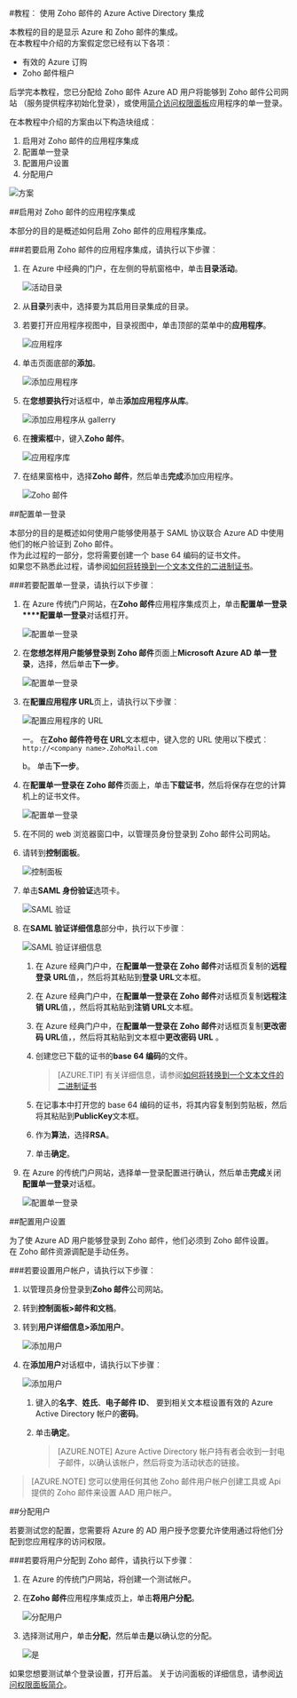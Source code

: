 <properties 
    pageTitle="教程︰ Azure Active Directory 集成使用 Zoho 邮件 |Microsoft Azure" 
    description="了解如何使用 Azure Active Directory Zoho 邮件启用单一登录、 自动化资源调配，和更多。" 
    services="active-directory" 
    authors="jeevansd"  
    documentationCenter="na" 
    manager="femila"/>
<tags 
    ms.service="active-directory" 
    ms.devlang="na" 
    ms.topic="article" 
    ms.tgt_pltfrm="na" 
    ms.workload="identity" 
    ms.date="09/09/2016" 
    ms.author="markvi" />

#<a name="tutorial-azure-active-directory-integration-with-zoho-mail"></a>教程︰ 使用 Zoho 邮件的 Azure Active Directory 集成
  
本教程的目的是显示 Azure 和 Zoho 邮件的集成。  
在本教程中介绍的方案假定您已经有以下各项︰

-   有效的 Azure 订购
-   Zoho 邮件租户
  
后学完本教程，您已分配给 Zoho 邮件 Azure AD 用户将能够到 Zoho 邮件公司网站 （服务提供程序初始化登录），或使用[简介访问权限面板](active-directory-saas-access-panel-introduction.md)应用程序的单一登录。
  
在本教程中介绍的方案由以下构造块组成︰

1.  启用对 Zoho 邮件的应用程序集成
2.  配置单一登录
3.  配置用户设置
4.  分配用户

![方案](./media/active-directory-saas-zoho-mail-tutorial/IC789600.png "方案")

##<a name="enabling-the-application-integration-for-zoho-mail"></a>启用对 Zoho 邮件的应用程序集成
  
本部分的目的是概述如何启用 Zoho 邮件的应用程序集成。

###<a name="to-enable-the-application-integration-for-zoho-mail-perform-the-following-steps"></a>若要启用 Zoho 邮件的应用程序集成，请执行以下步骤︰

1.  在 Azure 中经典的门户，在左侧的导航窗格中，单击**目录活动**。

    ![活动目录](./media/active-directory-saas-zoho-mail-tutorial/IC700993.png "活动目录")

2.  从**目录**列表中，选择要为其启用目录集成的目录。

3.  若要打开应用程序视图中，目录视图中，单击顶部的菜单中的**应用程序**。

    ![应用程序](./media/active-directory-saas-zoho-mail-tutorial/IC700994.png "应用程序")

4.  单击页面底部的**添加**。

    ![添加应用程序](./media/active-directory-saas-zoho-mail-tutorial/IC749321.png "添加应用程序")

5.  在**您想要执行**对话框中，单击**添加应用程序从库**。

    ![添加应用程序从 gallerry](./media/active-directory-saas-zoho-mail-tutorial/IC749322.png "添加应用程序从 gallerry")

6.  在**搜索框**中，键入**Zoho 邮件**。

    ![应用程序库](./media/active-directory-saas-zoho-mail-tutorial/IC789601.png "应用程序库")

7.  在结果窗格中，选择**Zoho 邮件**，然后单击**完成**添加应用程序。

    ![Zoho 邮件](./media/active-directory-saas-zoho-mail-tutorial/IC789602.png "Zoho 邮件")

##<a name="configuring-single-sign-on"></a>配置单一登录
  
本部分的目的是概述如何使用户能够使用基于 SAML 协议联合 Azure AD 中使用他们的帐户验证到 Zoho 邮件。  
作为此过程的一部分，您将需要创建一个 base 64 编码的证书文件。  
如果您不熟悉此过程，请参阅[如何将转换到一个文本文件的二进制证书](http://youtu.be/PlgrzUZ-Y1o)。

###<a name="to-configure-single-sign-on-perform-the-following-steps"></a>若要配置单一登录，请执行以下步骤︰

1.  在 Azure 传统门户网站，在**Zoho 邮件**应用程序集成页上，单击**配置单一登录****配置单一登录**对话框打开。

    ![配置单一登录](./media/active-directory-saas-zoho-mail-tutorial/IC789603.png "配置单一登录")

2.  在**您想怎样用户能够登录到 Zoho 邮件**页面上**Microsoft Azure AD 单一登录**，选择，然后单击**下一步**。

    ![配置单一登录](./media/active-directory-saas-zoho-mail-tutorial/IC789604.png "配置单一登录")

3.  在**配置应用程序 URL**页上，请执行以下步骤︰

    ![配置应用程序的 URL](./media/active-directory-saas-zoho-mail-tutorial/IC789605.png "配置应用程序的 URL")

    一。 在**Zoho 邮件符号在 URL**文本框中，键入您的 URL 使用以下模式︰`http://<company name>.ZohoMail.com`

    b。 单击**下一步**。


4.  在**配置单一登录在 Zoho 邮件**页面上，单击**下载证书**，然后将保存在您的计算机上的证书文件。

    ![配置单一登录](./media/active-directory-saas-zoho-mail-tutorial/IC789606.png "配置单一登录")

5.  在不同的 web 浏览器窗口中，以管理员身份登录到 Zoho 邮件公司网站。

6.  请转到**控制面板**。

    ![控制面板](./media/active-directory-saas-zoho-mail-tutorial/IC789607.png "控制面板")

7.  单击**SAML 身份验证**选项卡。

    ![SAML 验证](./media/active-directory-saas-zoho-mail-tutorial/IC789608.png "SAML 验证")

8.  在**SAML 验证详细信息**部分中，执行以下步骤︰

    ![SAML 验证详细信息](./media/active-directory-saas-zoho-mail-tutorial/IC789609.png "SAML 验证详细信息")

    1.  在 Azure 经典门户中，在**配置单一登录在 Zoho 邮件**对话框页复制的**远程登录 URL**值，，然后将其粘贴到**登录 URL**文本框。
    2.  在 Azure 经典门户中，在**配置单一登录在 Zoho 邮件**对话框页复制**远程注销 URL**值，，然后将其粘贴到**注销 URL**文本框。
    3.  在 Azure 经典门户中，在**配置单一登录在 Zoho 邮件**对话框页复制**更改密码 URL**值，，然后将其粘贴到文本框中**更改密码 URL** 。
    4.  创建您已下载的证书的**base 64 编码**的文件。  

        >[AZURE.TIP] 有关详细信息，请参阅[如何将转换到一个文本文件的二进制证书](http://youtu.be/PlgrzUZ-Y1o)

    5.  在记事本中打开您的 base 64 编码的证书，将其内容复制到剪贴板，然后将其粘贴到**PublicKey**文本框。
    6.  作为**算法**，选择**RSA**。
    7.  单击**确定**。

9.  在 Azure 的传统门户网站，选择单一登录配置进行确认，然后单击**完成**关闭**配置单一登录**对话框。

    ![配置单一登录](./media/active-directory-saas-zoho-mail-tutorial/IC789610.png "配置单一登录")

##<a name="configuring-user-provisioning"></a>配置用户设置
  
为了使 Azure AD 用户能够登录到 Zoho 邮件，他们必须到 Zoho 邮件设置。  
在 Zoho 邮件资源调配是手动任务。

###<a name="to-provision-a-user-accounts-perform-the-following-steps"></a>若要设置用户帐户，请执行以下步骤︰

1.  以管理员身份登录到**Zoho 邮件**公司网站。

2.  转到**控制面板\>邮件和文档**。

3.  转到**用户详细信息\>添加用户**。

    ![添加用户](./media/active-directory-saas-zoho-mail-tutorial/IC789611.png "添加用户")

4.  在**添加用户**对话框中，请执行以下步骤︰

    ![添加用户](./media/active-directory-saas-zoho-mail-tutorial/IC789612.png "添加用户")

    1.  键入的**名字**、**姓氏**、**电子邮件 ID**、 要到相关文本框设置有效的 Azure Active Directory 帐户的**密码**。
    2.  单击**确定**。  

        >[AZURE.NOTE] Azure Active Directory 帐户持有者会收到一封电子邮件，以确认该帐户，然后将变为活动状态的链接。

>[AZURE.NOTE] 您可以使用任何其他 Zoho 邮件用户帐户创建工具或 Api 提供的 Zoho 邮件来设置 AAD 用户帐户。

##<a name="assigning-users"></a>分配用户
  
若要测试您的配置，您需要将 Azure 的 AD 用户授予您要允许使用通过将他们分配到您应用程序的访问权限。

###<a name="to-assign-users-to-zoho-mail-perform-the-following-steps"></a>若要将用户分配到 Zoho 邮件，请执行以下步骤︰

1.  在 Azure 的传统门户网站，将创建一个测试帐户。

2.  在**Zoho 邮件**应用程序集成页上，单击**将用户分配**。

    ![分配用户](./media/active-directory-saas-zoho-mail-tutorial/IC789613.png "分配用户")

3.  选择测试用户，单击**分配**，然后单击**是**以确认您的分配。

    ![是](./media/active-directory-saas-zoho-mail-tutorial/IC767830.png "是")
  
如果您想要测试单个登录设置，打开后盖。 关于访问面板的详细信息，请参阅[访问权限面板简介](active-directory-saas-access-panel-introduction.md)。